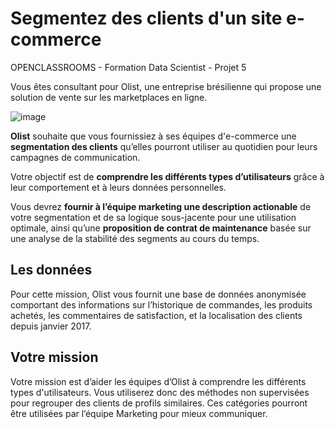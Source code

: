 # Segmentez des clients d'un site e-commerce
OPENCLASSROOMS - Formation Data Scientist - Projet 5

Vous êtes consultant pour Olist, une entreprise brésilienne qui propose une solution de vente sur les marketplaces en ligne.

![image](https://user-images.githubusercontent.com/111356254/209665928-a146941f-3d1e-4fb4-9cee-ab979383146c.png)

**Olist** souhaite que vous fournissiez à ses équipes d'e-commerce une **segmentation des clients** qu’elles pourront utiliser au quotidien pour leurs campagnes de communication.

Votre objectif est de **comprendre les différents types d’utilisateurs** grâce à leur comportement et à leurs données personnelles.

Vous devrez **fournir à l’équipe marketing une description actionable** de votre segmentation et de sa logique sous-jacente pour une utilisation optimale, ainsi qu’une **proposition de contrat de maintenance** basée sur une analyse de la stabilité des segments au cours du temps.

## Les données
Pour cette mission, Olist vous fournit une base de données anonymisée comportant des informations sur l’historique de commandes, les produits achetés, les commentaires de satisfaction, et la localisation des clients depuis janvier 2017.

## Votre mission
Votre mission est d’aider les équipes d’Olist à comprendre les différents types d'utilisateurs. Vous utiliserez donc des méthodes non supervisées pour regrouper des clients de profils similaires. Ces catégories pourront être utilisées par l’équipe Marketing pour mieux communiquer.
